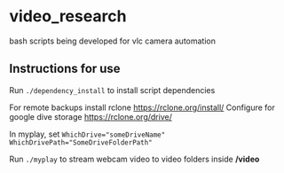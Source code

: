 # video_research
bash scripts being developed for vlc camera automation

## Instructions for use
Run `./dependency_install` to install script dependencies

For remote backups install rclone https://rclone.org/install/
Configure for google dive storage https://rclone.org/drive/

In myplay, set
`WhichDrive="someDriveName"`
`WhichDrivePath="SomeDriveFolderPath"`

Run `./myplay` to stream webcam video to video folders inside __/video__
